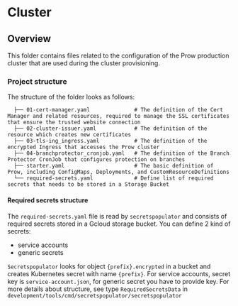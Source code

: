 # Cluster

## Overview

This folder contains files related to the configuration of the Prow production cluster that are used during the cluster provisioning.

### Project structure

<!-- Update the folder structure each time you modify it. -->

The structure of the folder looks as follows:

```
  ├── 01-cert-manager.yaml              # The definition of the Cert Manager and related resources, required to manage the SSL certificates that ensure the trusted website connection
  ├── 02-cluster-issuer.yaml            # The definition of the resource which creates new certificates
  ├── 03-tls-ing_ingress.yaml           # The definition of the encrypted Ingress that accesses the Prow cluster
  ├── 04-branchprotector_cronjob.yaml   # The definition of the Branch Protector CronJob that configures protection on branches
  ├── starter.yaml                      # The basic definition of Prow, including ConfigMaps, Deployments, and CustomResourceDefinitions
  └── required-secrets.yaml             # Define list of required secrets that needs to be stored in a Storage Bucket
```

#### Required secrets structure
The `required-secrets.yaml` file is read by `secretspopulator` and consists of required secrets stored in a Gcloud storage bucket.
You can define 2 kind of secrets:
- service accounts
- generic secrets

`Secretspopulator` looks for object `{prefix}.encrypted` in a bucket and creates Kubernetes secret with name `{prefix}`.
For service accounts, secret key is `service-account.json`, for generic secret you have to provide key.
For more details about structure, see type `RequiredSecretsData` in `development/tools/cmd/secretspopulator/secretspopulator`
